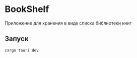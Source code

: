 # BookShelf
Приложение для хранения в виде списка библиотеки книг

## Запуск
```shell
cargo tauri dev
```